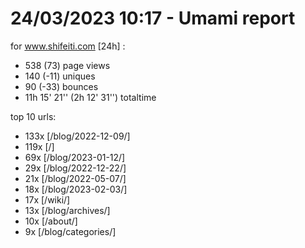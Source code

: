 # 24/03/2023 10:17 - Umami report
for www.shifeiti.com [24h] :

 - 538 (73) page views
 - 140 (-11) uniques
 - 90 (-33) bounces
 - 11h 15' 21'' (2h 12' 31'') totaltime


top 10 urls:
 - 133x [/blog/2022-12-09/]
 - 119x [/]
 - 69x [/blog/2023-01-12/]
 - 29x [/blog/2022-12-22/]
 - 21x [/blog/2022-05-07/]
 - 18x [/blog/2023-02-03/]
 - 17x [/wiki/]
 - 13x [/blog/archives/]
 - 10x [/about/]
 - 9x [/blog/categories/]


